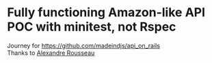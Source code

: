 # Fully functioning Amazon-like API POC with minitest, not Rspec

Journey for https://github.com/madeindjs/api_on_rails <br />
Thanks to [Alexandre Rousseau](https://github.com/madeindjs)
